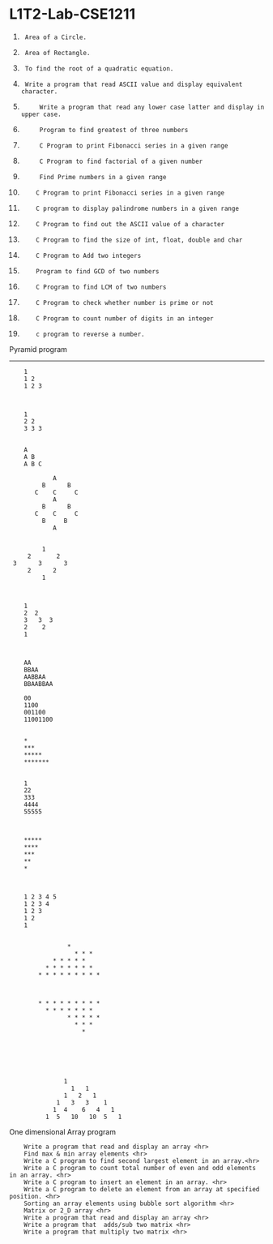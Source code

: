 # L1T2-Lab-CSE1211


1.      Area of a Circle. 
2.   	Area of Rectangle. 
3.   	To find the root of a quadratic equation. 
4.   	Write a program that read ASCII value and display equivalent character. 
5.   		Write a program that read any lower case latter and display in upper case. 
6.  		Program to find greatest of three numbers 
7.  		C Program to print Fibonacci series in a given range 
8.  		C Program to find factorial of a given number 
9.   		Find Prime numbers in a given range 
10.  		C Program to print Fibonacci series in a given range 
11.  		C program to display palindrome numbers in a given range 
12.  		C Program to find out the ASCII value of a character 
13.  		C Program to find the size of int, float, double and char 
14.  		C Program to Add two integers 
15.  		Program to find GCD of two numbers 
16.  		C Program to find LCM of two numbers 
17.  		C Program to check whether number is prime or not 
18.  		C Program to count number of digits in an integer 
19.  		c program to reverse a number. 

Pyramid program <hr>

   		1
   		1 2
   		1 2 3



   		1
  		2 2
   		3 3 3


   		A
   		A B
   		A B C

     			A
		     B      B
		   C    C     C
      			A
 		     B      B
		   C    C     C
 		     B     B
     			A
     
 
             1
         2       2
     3      3      3
         2      2
             1


	     
		1
		2  2
		3   3  3
		2    2
		1



		AA
		BBAA
		AABBAA
		BBAABBAA

		00
		1100
		001100
		11001100


		*
		***
		*****
		*******


		1
		22
		333
		4444
		55555



		*****
		****
		***
		**
		*



		1 2 3 4 5
		1 2 3 4
		1 2 3
		1 2
		1


                 	*
    	      	      * * *
 	            * * * * *
 	          * * * * * * *
	        * * * * * * * * *
		
		

	        * * * * * * * * *
  	          * * * * * * *
                    * * * * *
                      * * *
                        *






	               1
                     1   1
                   1   2   1
                 1   3   3    1
                1  4    6   4   1
              1  5   10   10  5   1

One dimensional Array program 


		Write a program that read and display an array <hr>
		Find max & min array elements <hr>
		Write a C program to find second largest element in an array.<hr>
		Write a C program to count total number of even and odd elements in an array. <hr>
 		Write a C program to insert an element in an array. <hr>
		Write a C program to delete an element from an array at specified position. <hr>
		Sorting an array elements using bubble sort algorithm <hr>
		Matrix or 2_D array <hr>
		Write a program that read and display an array <hr>
		Write a program that  adds/sub two matrix <hr>
		Write a program that multiply two matrix <hr>





 
